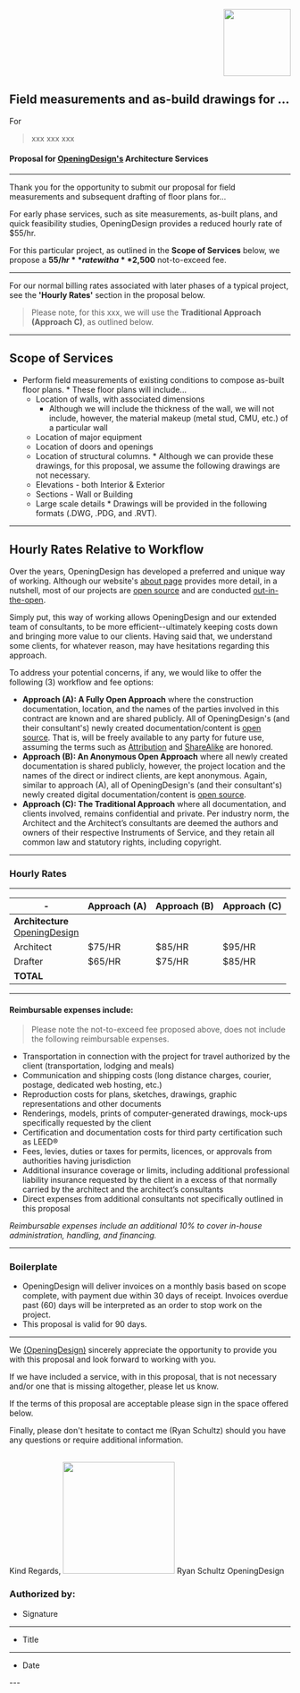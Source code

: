 








<p align="right" style="" >
<img src="https://dl.dropboxusercontent.com/u/7117445/od_icon_logo_2.jpg" width="120px"/>
</p>





## Field measurements and as-build drawings for ...


For

> xxx
> xxx
> xxx







#### Proposal for [OpeningDesign's](http://openingdesign.com/) Architecture Services

---
Thank you for the opportunity to submit our proposal for field measurements and subsequent drafting of floor plans for...

For early phase services, such as site measurements, as-built plans, and quick feasibility studies, OpeningDesign provides a reduced hourly rate of $55/hr. 

For this particular project, as outlined in the **Scope of Services** below, we propose a **$55/hr** rate with a **$2,500** not-to-exceed fee.

---

For our normal billing rates associated with later phases of a typical project, see the **'Hourly Rates'** section in the proposal below.

> Please note, for this xxx, we will use the **Traditional Approach (Approach C)**, as outlined below.

---


## Scope of Services
 



   * Perform field measurements of existing conditions to compose as-built floor plans.
    * These floor plans will include...
	    * Location of walls, with associated dimensions
		    * 	Although we will include the thickness of the wall, we will not include, however, the material makeup (metal stud, CMU, etc.) of a particular wall
	    * Location of major equipment
	    * Location of doors and openings
	    * Location of structural columns.
    * Although we can provide these drawings, for this proposal, we assume the following drawings are not necessary.
	    * Elevations - both Interior & Exterior
	    * Sections - Wall or Building
	    * Large scale details
    * Drawings will be provided in the following formats (.DWG, .PDG, and .RVT).

---


## Hourly Rates Relative to Workflow	

Over the years, OpeningDesign has developed a preferred and unique way of working.  Although our website's [about page](http://openingdesign.com/about/) provides more detail, in a nutshell, most of our projects are [open source](http://en.wikipedia.org/wiki/Open_source) and are conducted [out-in-the-open](http://openingdesign.com/about/).

Simply put, this way of working allows OpeningDesign and our extended team of consultants, to be more efficient--ultimately keeping costs down and bringing more value to our clients.  Having said that, we understand some clients, for whatever reason, may have hesitations regarding this approach.

To address your potential concerns, if any, we would like to offer the following (3) workflow and fee options:

 * **Approach (A): A Fully Open Approach** where the construction documentation, location, and the names of the parties involved in this contract are known and are shared publicly.  All of OpeningDesign's (and their consultant's) newly created documentation/content is [open source](https://creativecommons.org/licenses/by-sa/4.0/).  That is, will be freely available to any party for future use, assuming the terms such as [Attribution](https://creativecommons.org/licenses/by-sa/4.0/) and [ShareAlike](https://creativecommons.org/licenses/by-sa/4.0/) are honored.
 * **Approach (B): An Anonymous Open Approach** where all newly created documentation is shared publicly, however, the project location and the names of the direct or indirect clients, are kept anonymous.   Again, similar to approach (A), all of OpeningDesign's (and their consultant's) newly created digital documentation/content is [open source](https://creativecommons.org/licenses/by-sa/4.0/).
 * **Approach &#40;C): The Traditional Approach** where all documentation, and clients involved, remains confidential and private.   Per industry norm, the Architect and the Architect’s consultants are deemed the authors and owners of their respective Instruments of Service, and they retain all common law and statutory rights, including copyright.





---


### Hourly Rates

---


|-|Approach (A)|Approach (B)|Approach (C)|
|---|---|---|---|
| **Architecture** <br> [OpeningDesign](http://openingdesign.com)|
|Architect |$75/HR|$85/HR|$95/HR|
|Drafter |$65/HR|$75/HR|$85/HR|
|**TOTAL**||||100%|








---


#### Reimbursable expenses include:

> Please note the not-to-exceed fee proposed above, does not include the following reimbursable expenses.

* Transportation in connection with the project for travel authorized by the client (transportation, lodging and meals)
* Communication and shipping costs (long distance charges, courier, postage, dedicated web hosting, etc.)
* Reproduction costs for plans, sketches, drawings, graphic representations and other documents
* Renderings, models, prints of computer-generated drawings, mock-ups specifically	requested	 by the client
* Certification and documentation costs for third party	certification	such	as	LEED®
* Fees, levies, duties or taxes for permits, licences, or approvals from authorities having jurisdiction
* Additional insurance coverage or limits, including additional professional liability insurance requested by the client in a excess of that normally carried by the architect and the architect’s consultants
* Direct expenses from additional consultants not specifically outlined in this proposal

*Reimbursable expenses include an additional 10% to cover in-house administration,	handling,	and	financing.*

---

### Boilerplate

* OpeningDesign will deliver invoices on a monthly basis based on scope complete, with payment due within 30 days of receipt.  Invoices overdue past (60) days will be interpreted as an order to stop work on the project. 
* This proposal is valid for 90 days. 

---

We [(OpeningDesign)](http://openingdesign.com/) sincerely appreciate the opportunity to provide you with this proposal and look forward to working with you.

If we have included a service, with in this proposal, that is not necessary and/or one that is missing altogether, please let us know. 

If the terms of this proposal are acceptable please sign in the space offered below.  

Finally, please don't hesitate to contact me (Ryan Schultz) should you have any questions or require additional information. 

<br>
Kind Regards,

<img src="https://dl.dropboxusercontent.com/u/7117445/signature.png" width="200px"/>
Ryan Schultz
OpeningDesign



<br>


### Authorized by:



* Signature

---

* Title

---

* Date

---<!--se_discussion_list:{"G7nWTnOb3mCOcbvxLrgT1qjn":{"selectionStart":0,"type":"conflict","selectionEnd":6320,"discussionIndex":"G7nWTnOb3mCOcbvxLrgT1qjn"}}-->